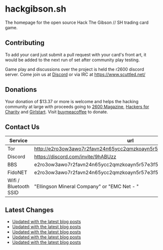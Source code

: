 # hackgibson.sh
The homepage for the open source Hack The Gibson // SH trading card game.


## Contributing

To add your card just submit a pull request with your card's front art, it would be added to the next run of set after community play testing.

Game play and discussions over the project is held the r2600 discord server. Come join us at [Discord](https://discord.com/invite/9hABUzz) or via IRC at https://www.scuttled.net/


## Donations

Your donation of $13.37 or more is welcome and helps the hacking community at large with proceeds going to [2600 Magazine](https://2600.com/), [Hackers for Charity](https://hackersforcharity.org) and [Girlstart](https://girlstart.org).  Visit [buymeacoffee](https://www.buymeacoffee.com/hackgibson.sh) to donate.


## Contact Us

Service | url
-|-
Tor | http://e2ro3ow3awo7r2favn24n65ycc2qmzkoayn5r57e3f56nvjwdcgg32ad.onion
Discord | https://discord.com/invite/9hABUzz
BBS | e2ro3ow3awo7r2favn24n65ycc2qmzkoayn5r57e3f56nvjwdcgg32ad.onion:23
FidoNET | e2ro3ow3awo7r2favn24n65ycc2qmzkoayn5r57e3f56nvjwdcgg32ad.onion:24554
Wifi / Bluetooth SSID | "Ellingson Mineral Company" or "EMC Net - <fidonet address>"

## Latest Changes
<!-- BLOG-POST-LIST:START -->
- [Updated with the latest blog posts](https://github.com/DFW2600/hackgibson.sh/commit/31130ecd5ec023772f9d94d77ec2ee4cc3476ffd)
- [Updated with the latest blog posts](https://github.com/DFW2600/hackgibson.sh/commit/1d4673c8f001d73735ebb3e33694b3cb9708033e)
- [Updated with the latest blog posts](https://github.com/DFW2600/hackgibson.sh/commit/ee0d3c5a358ebb7f8d990583cb955de8b96febc9)
- [Updated with the latest blog posts](https://github.com/DFW2600/hackgibson.sh/commit/b08d4a29fe18641ee084fb074f80deeec20bb340)
- [Updated with the latest blog posts](https://github.com/DFW2600/hackgibson.sh/commit/e532dd34a890c8fcf8f1d41f8d03c94d4222632e)
<!-- BLOG-POST-LIST:END -->
